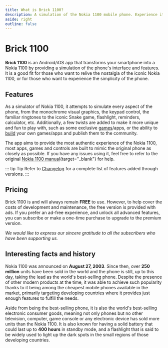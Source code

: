 ```yaml
---
title: What is Brick 1100?
description: A simulation of the Nokia 1100 mobile phone. Experience it on your smartphone/web browser
aside: right
outline: false
---
```


# Brick 1100 <Badge text="Beta" type="danger" />

__Brick 1100__ is an Android/iOS app that transforms your smartphone into a Nokia 1100 by providing a simulation of the phone's interface and features. It is a good fit for those who want to relive the nostalgia of the iconic Nokia 1100, or for those who want to experience the simplicity of the phone.

<AccessLinks app="brick1100" />

## Features

As a simulator of Nokia 1100, it attempts to simulate every aspect of the phone, from the monochrome visual graphics, the keypad control, the familiar ringtones to the iconic Snake game, flashlight, reminders, calculator, etc. Additionally, a few twists are added to make it more unique and fun to play with, such as some exclusive [games](./games.md)/apps, or the ability to [build](./builders.md) your own games/apps and publish them to the community.

The app aims to provide the most authentic experience of the Nokia 1100, most apps, games and controls are built to mimic the original phone as closely as possible. If you have any issues using it, feel free to refer to the original [Nokia 1100 manual](/assets/nokia-1100-manual.pdf){target="_blank"} for help.

::: tip Tip
Refer to [Changelog](./changelog.md) for a complete list of features added through versions.
:::

## Pricing

Brick 1100 is and will always remain __FREE__ to use. However, to help cover the costs of development and maintenance, the free version is provided with ads. If you prefer an ad-free experience, and unlock all advanced features, you can subscribe or make a one-time purchase to upgrade to the premium version.

_We would like to express our sincere gratitude to all the subscribers who have been supporting us._

## Interesting facts and history

Nokia 1100 was announced on __August 27, 2003__. Since then, over __250 million__ units have been sold in the world and the phone is still, up to this day, taking the lead as the world's best-selling phone. Despite the presence of other modern products at the time, it was able to achieve such popularity thanks to it being among the cheapest mobile phones available in the market, primarily targeting developing countries where it provides just enough features to fulfill the needs.

Aside from being the best-selling phone, it is also the world's best-selling electronic consumer goods, meaning not only phones but no other television, computer, game console or any electronic device has sold more units than the Nokia 1100. It is also known for having a solid battery that could last up to __400 hours__ in standby mode, and a flashlight that is said to be widely used to light up the dark spots in the small regions of those developing countries.
